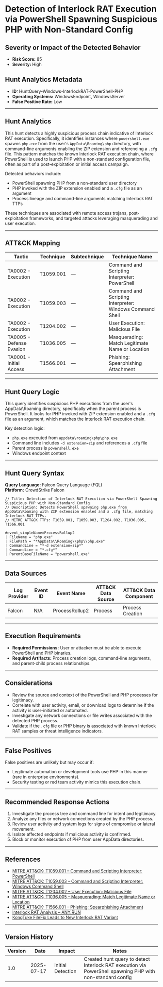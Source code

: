 # Detection of Interlock RAT Execution via PowerShell Spawning Suspicious PHP with Non-Standard Config

## Severity or Impact of the Detected Behavior
- **Risk Score:** 85
- **Severity:** High

## Hunt Analytics Metadata

- **ID:** HuntQuery-Windows-InterlockRAT-PowerShell-PHP
- **Operating Systems:** WindowsEndpoint, WindowsServer
- **False Positive Rate:** Low

---

## Hunt Analytics

This hunt detects a highly suspicious process chain indicative of Interlock RAT execution. Specifically, it identifies instances where `powershell.exe` spawns `php.exe` from the user's `AppData\Roaming\php` directory, with command-line arguments enabling the ZIP extension and referencing a `.cfg` file. This pattern matches the known Interlock RAT execution chain, where PowerShell is used to launch PHP with a non-standard configuration file, often as part of a post-exploitation or initial access campaign.

Detected behaviors include:

- PowerShell spawning PHP from a non-standard user directory
- PHP invoked with the ZIP extension enabled and a `.cfg` file as an argument
- Process lineage and command-line arguments matching Interlock RAT TTPs

These techniques are associated with remote access trojans, post-exploitation frameworks, and targeted attacks leveraging masquerading and user execution.

---

## ATT&CK Mapping

| Tactic                        | Technique   | Subtechnique | Technique Name                                 |
|------------------------------|-------------|--------------|-----------------------------------------------|
| TA0002 - Execution           | T1059.001   | —            | Command and Scripting Interpreter: PowerShell |
| TA0002 - Execution           | T1059.003   | —            | Command and Scripting Interpreter: Windows Command Shell |
| TA0002 - Execution           | T1204.002   | —            | User Execution: Malicious File                |
| TA0005 - Defense Evasion     | T1036.005   | —            | Masquerading: Match Legitimate Name or Location |
| TA0001 - Initial Access      | T1566.001   | —            | Phishing: Spearphishing Attachment            |

---

## Hunt Query Logic

This query identifies suspicious PHP executions from the user's AppData\Roaming directory, specifically when the parent process is PowerShell. It looks for PHP invoked with ZIP extension enabled and a `.cfg` file as an argument, which matches the Interlock RAT execution chain.

Key detection logic:

- `php.exe` executed from `appdata\roaming\php\php.exe`
- Command line includes `-d extension=zip` and references a `.cfg` file
- Parent process is `powershell.exe`
- Windows endpoint context

---

## Hunt Query Syntax

**Query Language:** Falcon Query Language (FQL)  
**Platform:** CrowdStrike Falcon

```fql
// Title: Detection of Interlock RAT Execution via PowerShell Spawning Suspicious PHP with Non-Standard Config
// Description: Detects PowerShell spawning php.exe from AppData\Roaming with ZIP extension enabled and a .cfg file, matching Interlock RAT TTPs.
// MITRE ATT&CK TTPs: T1059.001, T1059.003, T1204.002, T1036.005, T1566.001

#event_simpleName=ProcessRollup2 
| FileName = "php.exe" 
| FilePath = "*AppData\\Roaming\\php\\php.exe" 
| CommandLine = "*-d extension=zip*" 
| CommandLine = "*.cfg*" 
| ParentBaseFileName = "powershell.exe" 
```

---

## Data Sources

| Log Provider | Event ID | Event Name       | ATT&CK Data Source  | ATT&CK Data Component  |
|--------------|----------|------------------|---------------------|------------------------|
| Falcon       | N/A      | ProcessRollup2   | Process             | Process Creation       |

---

## Execution Requirements

- **Required Permissions:** User or attacker must be able to execute PowerShell and PHP binaries.
- **Required Artifacts:** Process creation logs, command-line arguments, and parent-child process relationships.

---

## Considerations

- Review the source and context of the PowerShell and PHP processes for legitimacy.
- Correlate with user activity, email, or download logs to determine if the activity is user-initiated or automated.
- Investigate any network connections or file writes associated with the detected PHP process.
- Validate if the `.cfg` file or PHP binary is associated with known Interlock RAT samples or threat intelligence indicators.

---

## False Positives

False positives are unlikely but may occur if:

- Legitimate automation or development tools use PHP in this manner (rare in enterprise environments).
- Security testing or red team activity mimics this execution chain.

---

## Recommended Response Actions

1. Investigate the process tree and command line for intent and legitimacy.
2. Analyze any files or network connections created by the PHP process.
3. Review user activity and system logs for signs of compromise or lateral movement.
4. Isolate affected endpoints if malicious activity is confirmed.
5. Block or monitor execution of PHP from user AppData directories.

---

## References

- [MITRE ATT&CK: T1059.001 – Command and Scripting Interpreter: PowerShell](https://attack.mitre.org/techniques/T1059/001/)
- [MITRE ATT&CK: T1059.003 – Command and Scripting Interpreter: Windows Command Shell](https://attack.mitre.org/techniques/T1059/003/)
- [MITRE ATT&CK: T1204.002 – User Execution: Malicious File](https://attack.mitre.org/techniques/T1204/002/)
- [MITRE ATT&CK: T1036.005 – Masquerading: Match Legitimate Name or Location](https://attack.mitre.org/techniques/T1036/005/)
- [MITRE ATT&CK: T1566.001 – Phishing: Spearphishing Attachment](https://attack.mitre.org/techniques/T1566/001/)
- [Interlock RAT Analysis – ANY.RUN](https://any.run/malware-trends/interlock)
- [KongTuke FileFix Leads to New Interlock RAT Variant](https://thedfirreport.com/2025/07/14/kongtuke-filefix-leads-to-new-interlock-rat-variant/)

---

## Version History

| Version | Date       | Impact            | Notes                                                                                      |
|---------|------------|-------------------|--------------------------------------------------------------------------------------------|
| 1.0     | 2025-07-17 | Initial Detection | Created hunt query to detect Interlock RAT execution via PowerShell spawning PHP with non-standard config |
